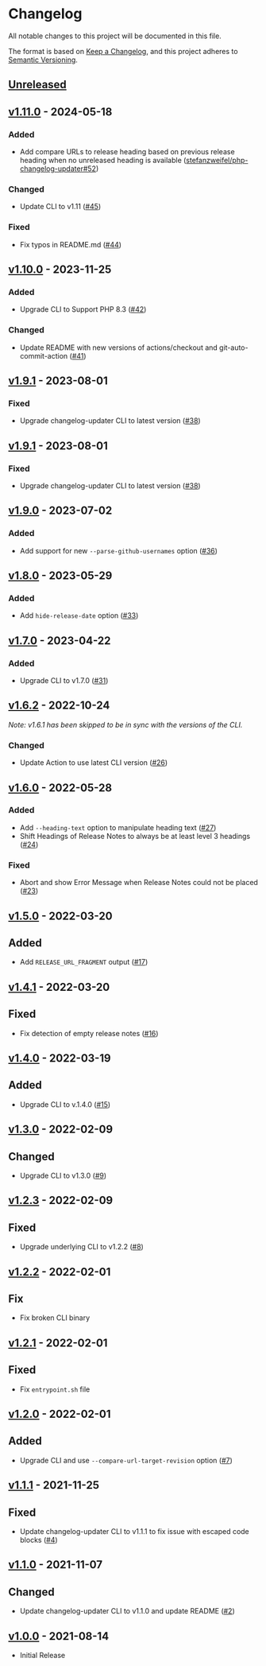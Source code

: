 # Changelog

All notable changes to this project will be documented in this file.

The format is based on [Keep a Changelog](https://keepachangelog.com/en/1.0.0/),
and this project adheres to [Semantic Versioning](https://semver.org/spec/v2.0.0.html).

## [Unreleased](https://github.com/stefanzweifel/changelog-updater-action/compare/v1.11.0...HEAD)

<!-- New Release notes will be placed here automatically -->
## [v1.11.0](https://github.com/stefanzweifel/changelog-updater-action/compare/v1.10.0...v1.11.0) - 2024-05-18

### Added

- Add compare URLs to release heading based on previous release heading when no unreleased heading is available ([stefanzweifel/php-changelog-updater#52](https://github.com/stefanzweifel/php-changelog-updater/pull/52))

### Changed

- Update CLI to v1.11 ([#45](https://github.com/stefanzweifel/changelog-updater-action/pull/45))

### Fixed

- Fix typos in README.md ([#44](https://github.com/stefanzweifel/changelog-updater-action/pull/44))

## [v1.10.0](https://github.com/stefanzweifel/changelog-updater-action/compare/v1.9.1...v1.10.0) - 2023-11-25

### Added

- Upgrade CLI to Support PHP 8.3 ([#42](https://github.com/stefanzweifel/changelog-updater-action/pull/42))

### Changed

- Update README with new versions of actions/checkout and git-auto-commit-action ([#41](https://github.com/stefanzweifel/changelog-updater-action/pull/41))

## [v1.9.1](https://github.com/stefanzweifel/changelog-updater-action/compare/v1.9.0...v1.9.1) - 2023-08-01

### Fixed

- Upgrade changelog-updater CLI to latest version ([#38](https://github.com/stefanzweifel/changelog-updater-action/pull/38))

## [v1.9.1](https://github.com/stefanzweifel/changelog-updater-action/compare/v1.9.0...v1.9.1) - 2023-08-01

### Fixed

- Upgrade changelog-updater CLI to latest version ([#38](https://github.com/stefanzweifel/changelog-updater-action/pull/38))

## [v1.9.0](https://github.com/stefanzweifel/changelog-updater-action/compare/v1.8.0...v1.9.0) - 2023-07-02

### Added

- Add support for new `--parse-github-usernames` option ([#36](https://github.com/stefanzweifel/changelog-updater-action/pull/36))

## [v1.8.0](https://github.com/stefanzweifel/changelog-updater-action/compare/v1.7.0...v1.8.0) - 2023-05-29

### Added

- Add `hide-release-date` option ([#33](https://github.com/stefanzweifel/changelog-updater-action/pull/33))

## [v1.7.0](https://github.com/stefanzweifel/changelog-updater-action/compare/v1.6.2...v1.7.0) - 2023-04-22

### Added

- Upgrade CLI to v1.7.0 ([#31](https://github.com/stefanzweifel/changelog-updater-action/pull/31))

## [v1.6.2](https://github.com/stefanzweifel/changelog-updater-action/compare/v1.6.0...v1.6.2) - 2022-10-24

*Note: v1.6.1 has been skipped to be in sync with the versions of the CLI.*

### Changed

- Update Action to use latest CLI version ([#26](https://github.com/stefanzweifel/changelog-updater-action/pull/26))

## [v1.6.0](https://github.com/stefanzweifel/changelog-updater-action/compare/v1.5.0...v1.6.0) - 2022-05-28

### Added

- Add `--heading-text` option to manipulate heading text ([#27](https://github.com/stefanzweifel/php-changelog-updater/pull/27))
- Shift Headings of Release Notes to always be at least level 3 headings ([#24](https://github.com/stefanzweifel/php-changelog-updater/pull/24))

### Fixed

- Abort and show Error Message when Release Notes could not be placed ([#23](https://github.com/stefanzweifel/php-changelog-updater/pull/23))

## [v1.5.0](https://github.com/stefanzweifel/changelog-updater-action/compare/v1.4.1...v1.5.0) - 2022-03-20

## Added

- Add `RELEASE_URL_FRAGMENT` output ([#17](https://github.com/stefanzweifel/changelog-updater-action/pull/17))

## [v1.4.1](https://github.com/stefanzweifel/changelog-updater-action/compare/v1.4.0...v1.4.1) - 2022-03-20

## Fixed

- Fix detection of empty release notes ([#16](https://github.com/stefanzweifel/changelog-updater-action/pull/16))

## [v1.4.0](https://github.com/stefanzweifel/changelog-updater-action/compare/v1.3.0...v1.4.0) - 2022-03-19

## Added

- Upgrade CLI to v.1.4.0 ([#15](https://github.com/stefanzweifel/changelog-updater-action/pull/15))

## [v1.3.0](https://github.com/stefanzweifel/changelog-updater-action/compare/v1.2.3...v1.3.0) - 2022-02-09

## Changed

- Upgrade CLI to v1.3.0 ([#9](https://github.com/stefanzweifel/changelog-updater-action/pull/9))

## [v1.2.3](https://github.com/stefanzweifel/changelog-updater-action/compare/v1.2.2...v1.2.3) - 2022-02-09

## Fixed

- Upgrade underlying CLI to v1.2.2 ([#8](https://github.com/stefanzweifel/changelog-updater-action/pull/8))

## [v1.2.2](https://github.com/stefanzweifel/changelog-updater-action/compare/v1.2.0...v1.2.2) - 2022-02-01

## Fix

- Fix broken CLI binary

## [v1.2.1](https://github.com/stefanzweifel/changelog-updater-action/compare/v1.2.0...v1.2.1) - 2022-02-01

## Fixed

- Fix `entrypoint.sh` file

## [v1.2.0](https://github.com/stefanzweifel/changelog-updater-action/compare/v1.1.1...v1.2.0) - 2022-02-01

## Added

- Upgrade CLI and use `--compare-url-target-revision` option ([#7](https://github.com/stefanzweifel/changelog-updater-action/pull/7))

## [v1.1.1](https://github.com/stefanzweifel/changelog-updater-action/compare/v1.1.0...v1.1.1) - 2021-11-25

## Fixed

- Update changelog-updater CLI to v1.1.1 to fix issue with escaped code blocks ([#4](https://github.com/stefanzweifel/changelog-updater-action/pull/4))

## [v1.1.0](https://github.com/stefanzweifel/changelog-updater-action/compare/v1.0.0...v1.1.0) - 2021-11-07

## Changed

- Update changelog-updater CLI to v1.1.0 and update README ([#2](https://github.com/stefanzweifel/changelog-updater-action/pull/2))

## [v1.0.0](https://github.com/stefanzweifel/changelog-updater-action/releases/tag/v1.0.0) - 2021-08-14

- Initial Release
